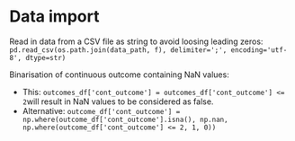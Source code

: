 
# Data import

Read in data from a CSV file as string to avoid loosing leading zeros:
`pd.read_csv(os.path.join(data_path, f), delimiter=';', encoding='utf-8', dtype=str)`

Binarisation of continuous outcome containing NaN values: 
- This: `outcomes_df['cont_outcome'] = outcomes_df['cont_outcome'] <= 2`will result in NaN values to be considered as false.
- Alternative: ``outcome_df['cont_outcome'] = np.where(outcome_df['cont_outcome'].isna(), np.nan, np.where(outcome_df['cont_outcome'] <= 2, 1, 0))``

